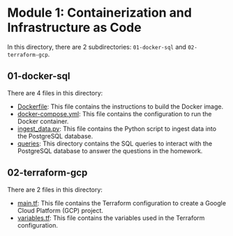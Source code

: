 # Module 1: Containerization and Infrastructure as Code
In this directory, there are 2 subdirectories: `01-docker-sql` and `02-terraform-gcp`.

## 01-docker-sql
There are 4 files in this directory:
- [Dockerfile](01-docker-sql/Dockerfile): This file contains the instructions to build the Docker image.
- [docker-compose.yml](01-docker-sql/docker-compose.yml): This file contains the configuration to run the Docker container.
- [ingest_data.py](01-docker-sql/ingest_data.py): This file contains the Python script to ingest data into the PostgreSQL database.
- [queries](01-docker-sql/queries): This directory contains the SQL queries to interact with the PostgreSQL database to answer the questions in the homework.

## 02-terraform-gcp
There are 2 files in this directory:
- [main.tf](02-terraform-gcp/main.tf): This file contains the Terraform configuration to create a Google Cloud Platform (GCP) project.
- [variables.tf](02-terraform-gcp/variables.tf): This file contains the variables used in the Terraform configuration.

